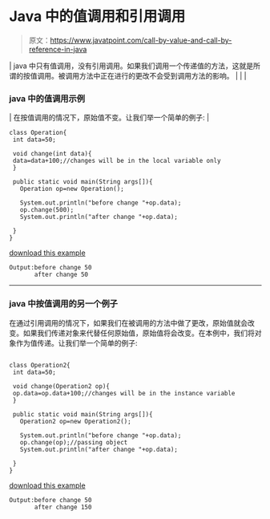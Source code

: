 # Java 中的值调用和引用调用

> 原文：<https://www.javatpoint.com/call-by-value-and-call-by-reference-in-java>

| java 中只有值调用，没有引用调用。如果我们调用一个传递值的方法，这就是所谓的按值调用。被调用方法中正在进行的更改不会受到调用方法的影响。 |
|  |

### java 中的值调用示例

| 在按值调用的情况下，原始值不变。让我们举一个简单的例子: |

```
class Operation{
 int data=50;

 void change(int data){
 data=data+100;//changes will be in the local variable only
 }

 public static void main(String args[]){
   Operation op=new Operation();

   System.out.println("before change "+op.data);
   op.change(500);
   System.out.println("after change "+op.data);

 }
}

```

[download this example](src/oops/callbyvalue1.zip)

```
Output:before change 50
       after change 50				

```

* * *

### java 中按值调用的另一个例子

在通过引用调用的情况下，如果我们在被调用的方法中做了更改，原始值就会改变。如果我们传递对象来代替任何原始值，原始值将会改变。在本例中，我们将对象作为值传递。让我们举一个简单的例子:

```

class Operation2{
 int data=50;

 void change(Operation2 op){
 op.data=op.data+100;//changes will be in the instance variable
 }

 public static void main(String args[]){
   Operation2 op=new Operation2();

   System.out.println("before change "+op.data);
   op.change(op);//passing object
   System.out.println("after change "+op.data);

 }
}

```

[download this example](src/oops/callbyvalue2.zip)

```
Output:before change 50
       after change 150				

```